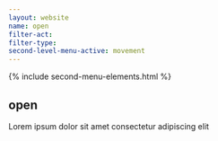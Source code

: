 ```yaml
---
layout: website
name: open 
filter-act: 
filter-type: 
second-level-menu-active: movement
---
```


{% include second-menu-elements.html %}

<main class="page-content">
  <div class="text-container">
    <h2>open</h2>
    <p>Lorem ipsum dolor sit amet consectetur adipiscing elit</p>
  </div>
</main>

